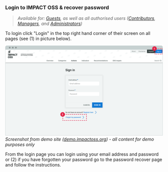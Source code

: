 ### Login to IMPACT OSS & recover password

> _Available for: [Guests](/guests/guest.md), as well as all authorised users ([Contributors](/contributors/contributor.md), [Managers](/managers/manager.md), and [Administrators](/admins/admin.md))_

To login click "Login" in the top right hand corner of their screen on all pages (see (1) in picture below).

![](/assets/g-sign-in.png)
_Screenshot from demo site ([demo.impactoss.org](https://demo.impactoss.org)) - all content for demo purposes only_

From the login page you can login using your email address and password or (2) if you have forgotten your password go to the password recover page and follow the instructions.
